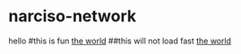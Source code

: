 # narciso-network
hello
#this is fun
<a href="vis-networks.nb.html">the world</a>
##this will not load fast
<a href="network.html">the world</a>
